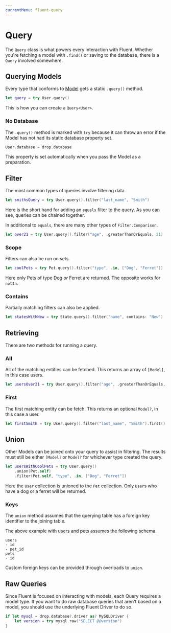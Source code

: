 ```yaml
---
currentMenu: fluent-query
---
```


# Query

The `Query` class is what powers every interaction with Fluent. Whether you're fetching a model with `.find()` or saving to the database, there is a `Query` involved somewhere. 

## Querying Models

Every type that conforms to [Model](model.md) gets a static `.query()` method.

```swift
let query = try User.query()
```

This is how you can create a `Query<User>`. 

### No Database

The `.query()` method is marked with `try` because it can throw an error if the Model has not had its static database property set.

```swift
User.database = drop.database
```

This property is set automatically when you pass the Model as a preparation. 

## Filter

The most common types of queries involve filtering data. 

```swift
let smithsQuery = try User.query().filter("last_name", "Smith")
```

Here is the short hand for adding an `equals` filter to the query. As you can see, queries can be chained together.

In additional to `equals`, there are many other types of `Filter.Comparison`.

```swift
let over21 = try User.query().filter("age", .greaterThanOrEquals, 21)
```

### Scope

Filters can also be run on sets.

```swift
let coolPets = try Pet.query().filter("type", .in, ["Dog", "Ferret"])
```

Here only Pets of type Dog _or_ Ferret are returned. The opposite works for `notIn`.


### Contains

Partially matching filters can also be applied.

```swift
let statesWithNew = try State.query().filter("name", contains: "New")
```

## Retrieving 

There are two methods for running a query.

### All

All of the matching entities can be fetched. This returns an array of `[Model]`, in this case users.

```swift
let usersOver21 = try User.query().filter("age", .greaterThanOrEquals, 21).all()
```

### First

The first matching entity can be fetch. This returns an optional `Model?`, in this case a user.

```swift
let firstSmith = try User.query().filter("last_name", "Smith").first()
```

## Union

Other Models can be joined onto your query to assist in filtering. The results must still be either `[Model]` or `Model?` for whichever type created the query.

```swift
let usersWithCoolPets = try User.query()
	.union(Pet.self)
	.filter(Pet.self, "type", .in, ["Dog", "Ferret"])
```

Here the `User` collection is unioned to the `Pet` collection. Only `User`s who have a dog or a ferret will be returned.

### Keys

The `union` method assumes that the querying table has a foreign key identifier to the joining table.

The above example with users and pets assumes the following schema.

```
users
- id
- pet_id
pets
- id
```

Custom foreign keys can be provided through overloads to `union`.

## Raw Queries

Since Fluent is focused on interacting with models, each Query requires a model type. If you want to do raw database queries that aren't based on a model, you should use the underlying Fluent Driver to do so. 

```swift
if let mysql = drop.database?.driver as? MySQLDriver {
    let version = try mysql.raw("SELECT @@version")
}
```
